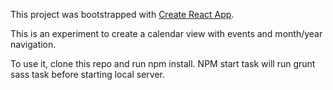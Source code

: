 This project was bootstrapped with [Create React App](https://github.com/facebookincubator/create-react-app).

This is an experiment to create a calendar view with events and month/year navigation.

To use it, clone this repo and run npm install. NPM start task will run grunt sass task before starting local server.